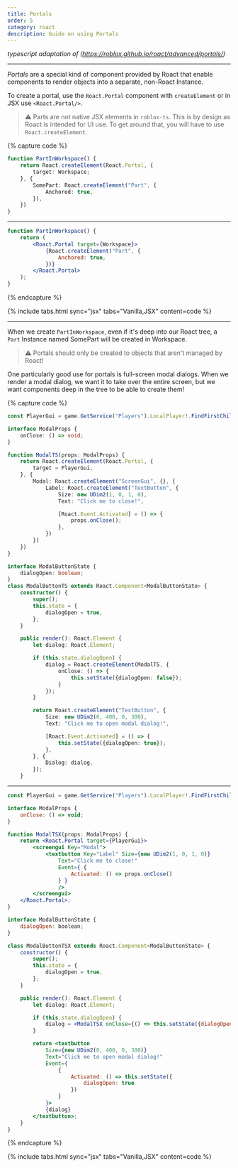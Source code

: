 ```yaml
---
title: Portals
order: 5
category: roact
description: Guide on using Portals
---
```


_typescript adaptation of (https://roblox.github.io/roact/advanced/portals/)_

---

_Portals_ are a special kind of component provided by Roact that enable components to render objects into a separate, non-Roact Instance.

To create a portal, use the `Roact.Portal` component with `createElement` or in JSX use `<Roact.Portal/>`.

> ⚠️ Parts are not native JSX elements in `roblox-ts`. This is by design as Roact is intended for UI use. To get around that, you will have to use `Roact.createElement`.

{% capture code %}

```ts
function PartInWorkspace() {
	return Roact.createElement(Roact.Portal, {
		target: Workspace;
	}, {
		SomePart: Roact.createElement("Part", {
			Anchored: true,
		}),
	})
}
```

---

```jsx
function PartInWorkspace() {
	return (
		<Roact.Portal target={Workspace}>
			{Roact.createElement("Part", {
				Anchored: true,
			})}
		</Roact.Portal>
	);
}
```

{% endcapture %}

{% include tabs.html sync="jsx" tabs="Vanilla,JSX" content=code %}

---

When we create `PartInWorkspace`, even if it's deep into our Roact tree, a `Part` Instance named SomePart will be created in Workspace.

> ⚠️ Portals should only be created to objects that aren't managed by Roact!

One particularly good use for portals is full-screen modal dialogs. When we render a modal dialog, we want it to take over the entire screen, but we want components deep in the tree to be able to create them!

{% capture code %}

```ts
const PlayerGui = game.GetService("Players").LocalPlayer!.FindFirstChildOfClass("PlayerGui");

interface ModalProps {
	onClose: () => void;
}

function ModalTS(props: ModalProps) {
	return Roact.createElement(Roact.Portal, {
		target = PlayerGui,
	}, {
		Modal: Roact.createElement("ScreenGui", {}, {
			Label: Roact.createElement("TextButton", {
				Size: new UDim2(1, 0, 1, 0),
				Text: "Click me to close!",

				[Roact.Event.Activated] = () => {
					props.onClose();
				},
			})
		})
	})
}

interface ModalButtonState {
	dialogOpen: boolean;
}
class ModalButtonTS extends Roact.Component<ModalButtonState> {
	constructor() {
		super();
		this.state = {
			dialogOpen = true,
		};
	}

	public render(): Roact.Element {
		let dialog: Roact.Element;

		if (this.state.dialogOpen) {
			dialog = Roact.createElement(ModalTS, {
				onClose: () => {
					this.setState({dialogOpen: false});
				}
			});
		}

		return Roact.createElement("TextButton", {
			Size: new UDim2(0, 400, 0, 300),
			Text: "Click me to open modal dialog!",

			[Roact.Event.Activated] = () => {
				this.setState({dialogOpen: true});
			},
		}, {
			Dialog: dialog,
		});
	}
```

---

```jsx
const PlayerGui = game.GetService("Players").LocalPlayer!.FindFirstChildOfClass("PlayerGui");

interface ModalProps {
	onClose: () => void;
}

function ModalTSX(props: ModalProps) {
	return <Roact.Portal target={PlayerGui}>
		<screengui Key="Modal">
			<textbutton Key="Label" Size={new UDim2(1, 0, 1, 0)}
				Text="Click me to close!"
				Event={ {
					Activated: () => props.onClose()
				} }
				/>
		</screengui>
	</Roact.Portal>;
}

interface ModalButtonState {
	dialogOpen: boolean;
}

class ModalButtonTSX extends Roact.Component<ModalButtonState> {
	constructor() {
		super();
		this.state = {
			dialogOpen = true,
		};
	}

	public render(): Roact.Element {
		let dialog: Roact.Element;

		if (this.state.dialogOpen) {
			dialog = <ModalTSX onClose={() => this.setState({dialogOpen: false})}/>;
		}

		return <textbutton
			Size={new UDim2(0, 400, 0, 300)}
			Text="Click me to open modal dialog!"
			Event={
				{
					Activated: () => this.setState({
						dialogOpen: true
					})
				}
			}>
			{dialog}
		</textbutton>;
	}
}
```

{% endcapture %}

{% include tabs.html sync="jsx" tabs="Vanilla,JSX" content=code %}
